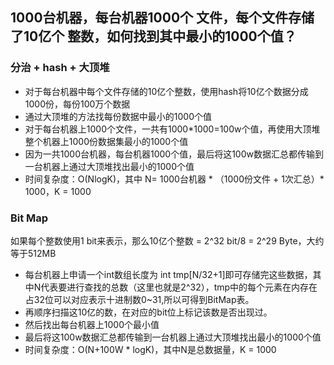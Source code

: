 ## 1000台机器，每台机器1000个 文件，每个文件存储了10亿个 整数，如何找到其中最小的1000个值？

### 分治 + hash + 大顶堆
- 对于每台机器中每个文件存储的10亿个整数，使用hash将10亿个数据分成1000份，每份100万个数据
- 通过大顶堆的方法找每份数据中最小的1000个值
- 对于每台机器上1000个文件，一共有1000*1000=100w个值，再使用大顶堆整个机器上1000份数据集最小的1000个值
- 因为一共1000台机器，每台机器1000个值，最后将这100w数据汇总都传输到一台机器上通过大顶堆找出最小的1000个值
- 时间复杂度：O(NlogK)，其中 N= 1000台机器 * （1000份文件 + 1次汇总）* 1000，K = 1000

### Bit Map
如果每个整数使用1 bit来表示，那么10亿个整数 = 2^32 bit/8 = 2^29 Byte，大约等于512MB

- 每台机器上申请一个int数组长度为 int tmp[N/32+1]即可存储完这些数据，其中N代表要进行查找的总数（这里也就是2^32），tmp中的每个元素在内存在占32位可以对应表示十进制数0~31,所以可得到BitMap表。
- 再顺序扫描这10亿的数，在对应的bit位上标记该数是否出现过。
- 然后找出每台机器上1000个最小值
- 最后将这100w数据汇总都传输到一台机器上通过大顶堆找出最小的1000个值
- 时间复杂度：O(N+100W * logK)，其中N是总数据量，K = 1000